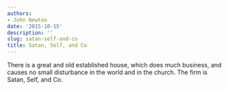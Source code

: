 ```yaml
---
authors:
- John Newton
date: '2015-10-15'
description: ''
slug: satan-self-and-co
title: Satan, Self, and Co
---
```

There is a great and old established house, which does much business, and causes no small disturbance in the world and in the church. The firm is Satan, Self, and Co.



